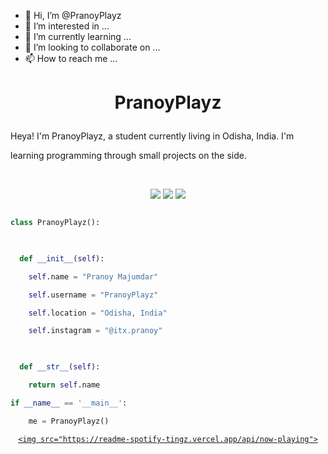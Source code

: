 - 👋 Hi, I’m @PranoyPlayz
- 👀 I’m interested in ...
- 🌱 I’m currently learning ...
- 💞️ I’m looking to collaborate on ...
- 📫 How to reach me ...

<!---
PranoyPlayz/PranoyPlayz is a ✨ special ✨ repository because its `README.md` (this file) appears on your GitHub profile.
You can click the Preview link to take a look at your changes.
--->
<h1 align="center">

  <b>PranoyPlayz</b>

</h1>

Heya! I'm PranoyPlayz, a student currently living in Odisha, India. I'm

learning programming through small projects  on the side.

<br>

<p>

<div align="center">

  <img src="https://img.shields.io/badge/-HTML-c58545?style=for-the-badge&logo=html5&logoColor=c58545&labelColor=282828">

  <img src="https://img.shields.io/badge/-CSS-d1a01f?style=for-the-badge&logo=css3&logoColor=d1a01f&labelColor=282828">

  <img src="https://img.shields.io/badge/-Python-98b982?style=for-the-badge&logo=python&logoColor=98b982&labelColor=282828">

</div>

</p>

```python

class PranoyPlayz():

    

  def __init__(self):

    self.name = "Pranoy Majumdar"

    self.username = "PranoyPlayz"

    self.location = "Odisha, India"

    self.instagram = "@itx.pranoy"

  

  def __str__(self):

    return self.name

if __name__ == '__main__':

    me = PranoyPlayz()

```

<div align="center">

  <a href="https://open.spotify.com/user/6s6pbtefezpookh8gwnkko15v">

    <img src="https://readme-spotify-tingz.vercel.app/api/now-playing">

  </a>

</div>

<!--

<div align="center">

  <a href="https://open.spotify.com/user/6s6pbtefezpookh8gwnkko15v">

    <img src="https://spotify-readme-theta-virid.vercel.app/api?scan=true&theme=dark" width="240px">

  </a>

</div>

-->

<br/>
